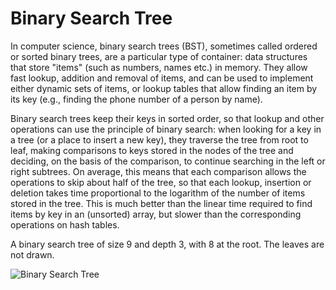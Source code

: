 # Binary Search Tree

In computer science, binary search trees (BST), sometimes called ordered or sorted binary trees, are a particular type of container: data structures that store "items" (such as numbers, names etc.) in memory. They allow fast lookup, addition and removal of items, and can be used to implement either dynamic sets of items, or lookup tables that allow finding an item by its key (e.g., finding the phone number of a person by name).

Binary search trees keep their keys in sorted order, so that lookup and other operations can use the principle of binary search: when looking for a key in a tree (or a place to insert a new key), they traverse the tree from root to leaf, making comparisons to keys stored in the nodes of the tree and deciding, on the basis of the comparison, to continue searching in the left or right subtrees. On average, this means that each comparison allows the operations to skip about half of the tree, so that each lookup, insertion or deletion takes time proportional to the logarithm of the number of items stored in the tree. This is much better than the linear time required to find items by key in an (unsorted) array, but slower than the corresponding operations on hash tables.

A binary search tree of size 9 and depth 3, with 8 at the root. The leaves are not drawn.

![Binary Search Tree](https://camo.githubusercontent.com/cf4729c2e491c170594b7ec62393809d23095527d8a48448f79e5a8b2e24398a/68747470733a2f2f75706c6f61642e77696b696d656469612e6f72672f77696b6970656469612f636f6d6d6f6e732f642f64612f42696e6172795f7365617263685f747265652e737667)
